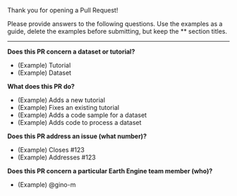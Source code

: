 <!--
Copyright 2021 The Google Earth Engine Community Authors

Licensed under the Apache License, Version 2.0 (the "License");
you may not use this file except in compliance with the License.
You may obtain a copy of the License at

    http://www.apache.org/licenses/LICENSE-2.0

Unless required by applicable law or agreed to in writing, software
distributed under the License is distributed on an "AS IS" BASIS,
WITHOUT WARRANTIES OR CONDITIONS OF ANY KIND, either express or implied.
See the License for the specific language governing permissions and
limitations under the License.
-->

Thank you for opening a Pull Request!

Please provide answers to the following questions. Use the examples as a guide,
delete the examples before submitting, but keep the ** section titles.

--------------------------------------------------------------------------------

**Does this PR concern a dataset or tutorial?**

- (Example) Tutorial
- (Example) Dataset

**What does this PR do?**

- (Example) Adds a new tutorial
- (Example) Fixes an existing tutorial
- (Example) Adds a code sample for a dataset
- (Example) Adds code to process a dataset

**Does this PR address an issue (what number)?**

- (Example) Closes #123
- (Example) Addresses #123

**Does this PR concern a particular Earth Engine team member (who)?**

- (Example) @gino-m
